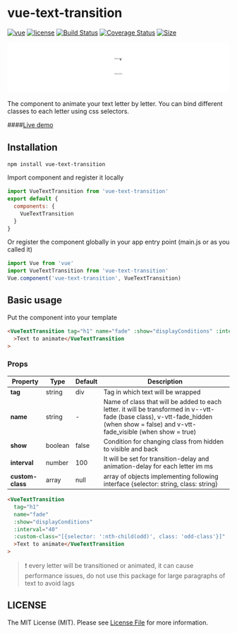 # vue-text-transition

[![vue](https://img.shields.io/badge/Vue-2.x-green.svg)](https://vuejs.org/index.html)
[![license](https://img.shields.io/badge/license-MIT-green.svg)](https://github.com/smwbtech/vue-text-transition/blob/master/LICENSE.md)
[![Build Status](https://travis-ci.org/smwbtech/vue-text-transition.svg?branch=master)](https://travis-ci.org/smwbtech/vue-text-transition)
[![Coverage Status](https://coveralls.io/repos/github/smwbtech/vue-text-transition/badge.svg?branch=master)](https://coveralls.io/github/smwbtech/vue-text-transition?branch=master)
[![Size](https://badgen.net/bundlephobia/minzip/vue-text-transition)](https://bundlephobia.com/result?p=vue-text-transition@1.0.4)

![Gif Image](https://raw.githubusercontent.com/smwbtech/vue-text-transition/master/public/vue-text-transition.gif)

The component to animate your text letter by letter. You can bind different classes to each letter using css selectors.

####[Live demo](https://codesandbox.io/s/headless-voice-h18hg?fontsize=14&hidenavigation=1&theme=dark)

## Installation

```
npm install vue-text-transition
```

Import component and register it locally

```javascript
import VueTextTransition from 'vue-text-transition'
export default {
  components: {
    VueTextTransition
  }
}
```

Or register the component globally in your app entry point (main.js or as you called it)

```javascript
import Vue from 'vue'
import VueTextTransition from 'vue-text-transition'
Vue.component('vue-text-transition', VueTextTransition)
```

## Basic usage

Put the component into your template

```html
<VueTextTransition tag="h1" name="fade" :show="displayСonditions" :interval="40"
  >Text to animate</VueTextTransition
>
```

### Props

| Property         | Type    | Default | Description                                                                                                                                                                          |
| ---------------- | ------- | ------- | ------------------------------------------------------------------------------------------------------------------------------------------------------------------------------------ |
| **tag**          | string  | div     | Tag in which text will be wrapped                                                                                                                                                    |
| **name**         | string  | -       | Name of class that will be added to each letter. it will be transformed in v--vtt-fade (base class), v-vtt-fade_hidden (when show = false) and v-vtt-fade_visible (when show = true) |
| **show**         | boolean | false   | Condition for changing class from hidden to visible and back                                                                                                                         |
| **interval**     | number  | 100     | It will be set for transition-delay and animation-delay for each letter im ms                                                                                                        |
| **custom-class** | array   | null    | array of objects implementing following interface {selector: string, class: string}                                                                                                  |

```html
<VueTextTransition
  tag="h1"
  name="fade"
  :show="displayСonditions"
  :interval="40"
  :custom-class="[{selector: ':nth-child(odd)', class: 'odd-class'}]"
  >Text to animate</VueTextTransition
>
```

> :exclamation: every letter will be transitioned or animated, it can cause performance issues, do not use this package for large paragraphs of text to avoid lags

## LICENSE

The MIT License (MIT). Please see [License File](LICENSE.md) for more information.
